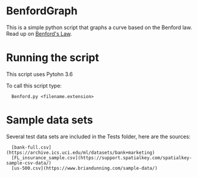 # BenfordGraph
This is a simple python script that graphs a curve based on the Benford law. Read up on [Benford's Law](https://en.wikipedia.org/wiki/Benford%27s_law).

# Running the script

This script uses Pytohn 3.6

To call this script type:

      Benford.py <filename.extension>

# Sample data sets

Several test data sets are included in the Tests folder, here are the sources:

      [bank-full.csv](https://archive.ics.uci.edu/ml/datasets/bank+marketing)
      [FL_insurance_sample.csv](https://support.spatialkey.com/spatialkey-sample-csv-data/)
      [us-500.csv](https://www.briandunning.com/sample-data/)


